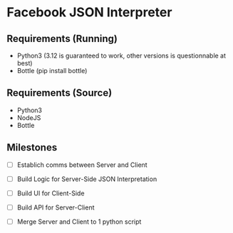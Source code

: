 # Facebook JSON Interpreter
## Requirements (Running)
- Python3 (3.12 is guaranteed to work, other versions is questionnable at best)
- Bottle (pip install bottle)

## Requirements (Source)
- Python3
- NodeJS
- Bottle

## Milestones
- [ ] Establich comms between Server and Client
- [ ] Build Logic for Server-Side JSON Interpretation
- [ ] Build UI for Client-Side
- [ ] Build API for Server-Client
- [ ] Merge Server and Client to 1 python script

